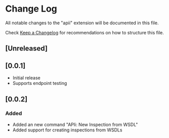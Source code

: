 # Change Log

All notable changes to the "apii" extension will be documented in this file.

Check [Keep a Changelog](http://keepachangelog.com/) for recommendations on how to structure this file.

## [Unreleased]

## [0.0.1]
- Initial release
- Supports endpoint testing

## [0.0.2]
### Added
- Added an new command "APIi: New Inspection from WSDL"
- Added support for creating inspections from WSDLs